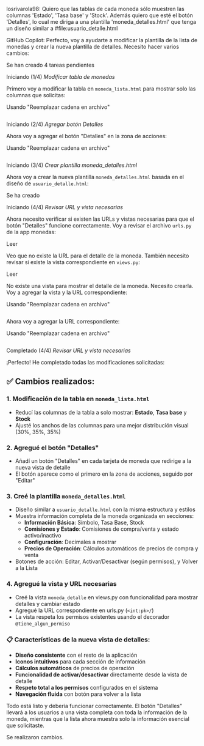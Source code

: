 losrivarola98: Quiero que las tablas de cada moneda sólo muestren las columnas 'Estado', 'Tasa base' y 'Stock'. Además quiero que esté el botón 'Detalles', lo cual me diriga a una plantilla 'moneda_detalles.html' que tenga un diseño similar a #file:usuario_detalle.html 

GitHub Copilot: Perfecto, voy a ayudarte a modificar la plantilla de la lista de monedas y crear la nueva plantilla de detalles. Necesito hacer varios cambios: 

Se han creado 4 tareas pendientes

Iniciando (1/4) *Modificar tabla de monedas*

Primero voy a modificar la tabla en `moneda_lista.html` para mostrar solo las columnas que solicitas: 

Usando "Reemplazar cadena en archivo"


```

```


Iniciando (2/4) *Agregar botón Detalles*

Ahora voy a agregar el botón "Detalles" en la zona de acciones: 

Usando "Reemplazar cadena en archivo"


```

```


Iniciando (3/4) *Crear plantilla moneda_detalles.html*

Ahora voy a crear la nueva plantilla `moneda_detalles.html` basada en el diseño de `usuario_detalle.html`: 

Se ha creado [](file:///home/brandon-rivarola/Escritorio/Casa%20de%20cambios/proyectoIS/proyecto/monedas/templates/monedas/moneda_detalles.html)

Iniciando (4/4) *Revisar URL y vista necesarias*

Ahora necesito verificar si existen las URLs y vistas necesarias para que el botón "Detalles" funcione correctamente. Voy a revisar el archivo `urls.py` de la app monedas: 

Leer [](file:///home/brandon-rivarola/Escritorio/Casa%20de%20cambios/proyectoIS/proyecto/monedas/urls.py)

Veo que no existe la URL para el detalle de la moneda. También necesito revisar si existe la vista correspondiente en `views.py`: 

Leer [](file:///home/brandon-rivarola/Escritorio/Casa%20de%20cambios/proyectoIS/proyecto/monedas/views.py)

No existe una vista para mostrar el detalle de la moneda. Necesito crearla. Voy a agregar la vista y la URL correspondiente: 

Usando "Reemplazar cadena en archivo"


```

```
Ahora voy a agregar la URL correspondiente: 

Usando "Reemplazar cadena en archivo"


```

```


Completado (4/4) *Revisar URL y vista necesarias*

¡Perfecto! He completado todas las modificaciones solicitadas:

## ✅ Cambios realizados:

### 1. **Modificación de la tabla en `moneda_lista.html`**
- Reducí las columnas de la tabla a solo mostrar: **Estado**, **Tasa base** y **Stock**
- Ajusté los anchos de las columnas para una mejor distribución visual (30%, 35%, 35%)

### 2. **Agregué el botón "Detalles"**
- Añadí un botón "Detalles" en cada tarjeta de moneda que redirige a la nueva vista de detalle
- El botón aparece como el primero en la zona de acciones, seguido por "Editar"

### 3. **Creé la plantilla `moneda_detalles.html`**
- Diseño similar a `usuario_detalle.html` con la misma estructura y estilos
- Muestra información completa de la moneda organizada en secciones:
  - **Información Básica**: Símbolo, Tasa Base, Stock
  - **Comisiones y Estado**: Comisiones de compra/venta y estado activo/inactivo
  - **Configuración**: Decimales a mostrar
  - **Precios de Operación**: Cálculos automáticos de precios de compra y venta
- Botones de acción: Editar, Activar/Desactivar (según permisos), y Volver a la Lista

### 4. **Agregué la vista y URL necesarias**
- Creé la vista `moneda_detalle` en views.py con funcionalidad para mostrar detalles y cambiar estado
- Agregué la URL correspondiente en urls.py (`<int:pk>/`)
- La vista respeta los permisos existentes usando el decorador `@tiene_algun_permiso`

### 📋 Características de la nueva vista de detalles:

- **Diseño consistente** con el resto de la aplicación
- **Iconos intuitivos** para cada sección de información
- **Cálculos automáticos** de precios de operación
- **Funcionalidad de activar/desactivar** directamente desde la vista de detalle
- **Respeto total a los permisos** configurados en el sistema
- **Navegación fluida** con botón para volver a la lista

Todo está listo y debería funcionar correctamente. El botón "Detalles" llevará a los usuarios a una vista completa con toda la información de la moneda, mientras que la lista ahora muestra solo la información esencial que solicitaste.

Se realizaron cambios.